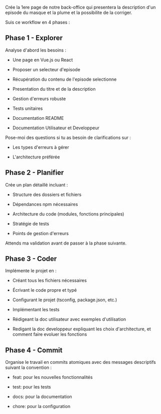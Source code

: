 Crée la 1ere page de notre back-office qui presentera la description d'un episode du masque et la plume et la possibilite de la corriger.

Suis ce workflow en 4 phases :

## Phase 1 - Explorer

Analyse d'abord les besoins :

- Une page en Vue.js ou React

- Proposer un selecteur d'episode

- Récupération du contenu de l'episode selectionne

- Presentation du titre et de la description

- Gestion d'erreurs robuste

- Tests unitaires

- Documentation README

- Documentation Utilisateur et Developpeur

Pose-moi des questions si tu as besoin de clarifications sur :

- Les types d'erreurs à gérer

- L'architecture préférée

## Phase 2 - Planifier

Crée un plan détaillé incluant :

- Structure des dossiers et fichiers

- Dépendances npm nécessaires

- Architecture du code (modules, fonctions principales)

- Stratégie de tests

- Points de gestion d'erreurs

Attends ma validation avant de passer à la phase suivante.

## Phase 3 - Coder

Implémente le projet en :

- Créant tous les fichiers nécessaires

- Écrivant le code propre et typé

- Configurant le projet (tsconfig, package.json, etc.)

- Implémentant les tests

- Rédigeant la doc utilisateur avec exemples d'utilisation

- Redigant la doc developpeur expliquant les choix d'architecture, et comment faire evoluer les fonctions

## Phase 4 - Commit

Organise le travail en commits atomiques avec des messages descriptifs suivant la convention :

- feat: pour les nouvelles fonctionnalités

- test: pour les tests

- docs: pour la documentation

- chore: pour la configuration
